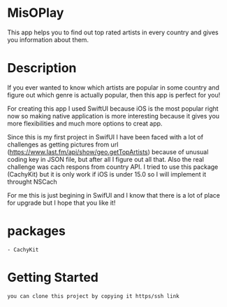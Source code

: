 # MisOPlay
  This app helps you to find out top rated artists in every country and gives you information about them.

# Description
  If you ever wanted to know which artists are popular in some country and figure out which genre is actually popular, then this app is perfect for you! 
  
  For creating this app I used SwiftUI because iOS is the most popular right now so making native application is more interesting because it gives you more flexibilities and much more options to creat app.
  
  Since this is my first project in SwifUI I have been faced with a lot of challenges as getting pictures from url (https://www.last.fm/api/show/geo.getTopArtists) because of unusual coding key in JSON file, but after all I figure out all that. Also the real challenge was cach respons from country API. I tried to use this package (CachyKit) but it is only work if iOS is under 15.0 so I will implement it throught NSCach
  
  For me this is just begining in SwifUI and I know that there is a lot of place for upgrade but I hope that you like it!
  
  # packages 
    - CachyKit
  
  # Getting Started
    you can clone this project by copying it https/ssh link 
